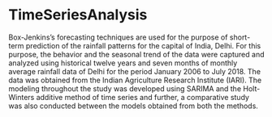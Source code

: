 # TimeSeriesAnalysis
Box-Jenkins’s forecasting techniques are used for the purpose of short-term prediction of the rainfall patterns for the capital of India, Delhi. For this purpose, the behavior and the seasonal trend of the data were captured and analyzed using historical twelve years and seven months of monthly average rainfall data of Delhi for the period January 2006 to July 2018. The data was obtained from the Indian Agriculture Research Institute (IARI). The modeling throughout the study was developed using SARIMA and the Holt-Winters additive method of time series and further, a comparative study was also conducted between the models obtained from both the methods.
